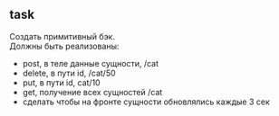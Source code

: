 ## task

Создать примитивный бэк.  
Должны быть реализованы:  
- post, в теле данные сущности, /cat  
- delete, в пути id, /cat/50  
- put, в пути id, cat/10  
- get, получение всех сущностей /cat  
- сделать чтобы на фронте сущности обновлялись каждые 3 сек
